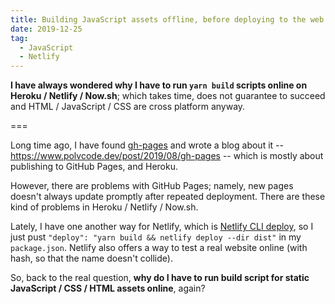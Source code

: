 ```yaml
---
title: Building JavaScript assets offline, before deploying to the web server
date: 2019-12-25
tag:
  - JavaScript
  - Netlify
---
```



**I have always wondered why I have to run `yarn build` scripts online on Heroku / Netlify / Now.sh**; which takes time, does not guarantee to succeed and HTML / JavaScript / CSS are cross platform anyway.

===

Long time ago, I have found [gh-pages](https://www.npmjs.com/package/gh-pages) and wrote a blog about it -- https://www.polvcode.dev/post/2019/08/gh-pages -- which is mostly about publishing to GitHub Pages, and Heroku.

However, there are problems with GitHub Pages; namely, new pages doesn't always update promptly after repeated deployment. There are these kind of problems in Heroku / Netlify / Now.sh.

Lately, I have one another way for Netlify, which is [Netlify CLI deploy](https://github.com/netlify/cli/blob/master/docs/commands/deploy.md), so I just pust `"deploy": "yarn build && netlify deploy --dir dist"` in my `package.json`. Netlify also offers a way to test a real website online (with hash, so that the name doesn't collide).

So, back to the real question, **why do I have to run build script for static JavaScript / CSS / HTML assets online**, again?
